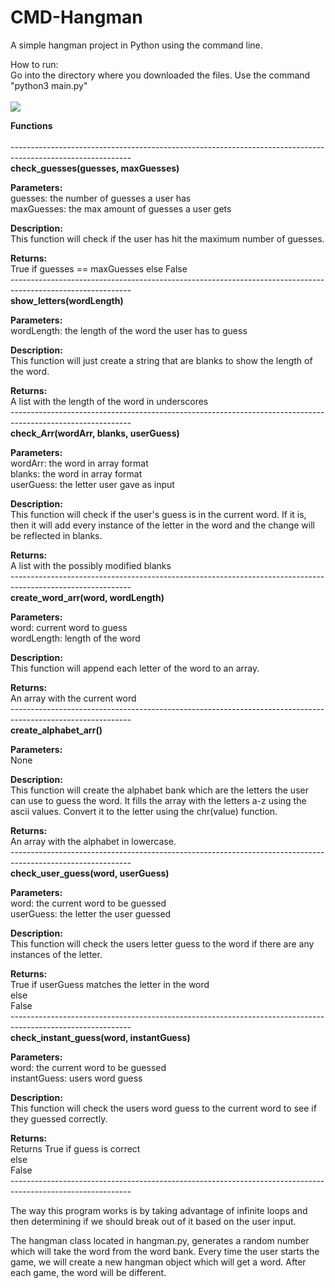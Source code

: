 # CMD-Hangman
A simple hangman project in Python using the command line. 
<br> 

How to run:<br> 
Go into the directory where you downloaded the files. 
Use the command "python3 main.py"<br> 
<br> 
![](https://i.imgur.com/3CFICAL.png)<br> 


**Functions**<br> 
<br> 
------------------------------------------------------------------------------------------------------------<br>
**check_guesses(guesses, maxGuesses)**<br> 

**Parameters:**<br> 
guesses: the number of guesses a user has<br> 
maxGuesses: the max amount of guesses a user gets<br> 

**Description:**<br> 
This function will check if the user has hit the maximum number of guesses. <br>

**Returns:**<br> 
True if guesses == maxGuesses
else
False<br>
------------------------------------------------------------------------------------------------------------<br>
**show_letters(wordLength)**<br> 

**Parameters:**<br> 
wordLength: the length of the word the user has to guess<br>

**Description:**<br> 
This function will just create a string that are blanks to show the length of the word.<br> 

**Returns:**<br> 
A list with the length of the word in underscores<br>
------------------------------------------------------------------------------------------------------------<br>
**check_Arr(wordArr, blanks, userGuess)**<br> 

**Parameters:**<br> 
wordArr: the word in array format <br>
blanks: the word in array format <br>
userGuess: the letter user gave as input <br>

**Description:**<br> 
This function will check if the user's guess is in the current word. If it is, then it will add every instance of the letter in the word and the change will be reflected in blanks.<br>

**Returns:**<br> 
A list with the possibly modified blanks<br>
------------------------------------------------------------------------------------------------------------<br>
**create_word_arr(word, wordLength)**<br> 

**Parameters:**<br> 
word: current word to guess <br> 
wordLength: length of the word<br>

**Description:**<br> 
This function will append each letter of the word to an array. <br>

**Returns:**<br> 
An array with the current word <br>
------------------------------------------------------------------------------------------------------------<br>
**create_alphabet_arr()**<br> 

**Parameters:**<br> 
None <br> 

**Description:**<br> 
This function will create the alphabet bank which are the letters the user can use to guess the word. It fills the array with the letters a-z using the ascii values. Convert it to the letter using the chr(value) function. <br>

**Returns:**<br> 
An array with the alphabet in lowercase. <br>
------------------------------------------------------------------------------------------------------------<br>
**check_user_guess(word, userGuess)**<br> 

**Parameters:**<br> 
word: the current word to be guessed <br> 
userGuess: the letter the user guessed <br> 

**Description:**<br> 
This function will check the users letter guess to the word if there are any instances of the letter. 

**Returns:**<br> 
True if userGuess matches the letter in the word <br>
else <br>
False<br>
------------------------------------------------------------------------------------------------------------<br>
**check_instant_guess(word, instantGuess)**<br> 

**Parameters:**<br> 
word: the current word to be guessed <br> 
instantGuess: users word guess<br> 

**Description:**<br> 
This function will check the users word guess to the current word to see if they guessed correctly.<br> 

**Returns:**<br> 
Returns True if guess is correct<br> 
else<br> 
False<br> 
------------------------------------------------------------------------------------------------------------<br>

The way this program works is by taking advantage of infinite loops and then determining if we should break out of it based on the user input. <br> 

The hangman class located in hangman.py, generates a random number which will take the word from the word bank. Every time the user starts the game, we will create a new hangman object which will get a word. After each game, the word will be different. 
